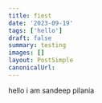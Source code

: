 ```yaml
---
title: fiest
date: '2023-09-19'
tags: ['hello']
draft: false
summary: testing
images: []
layout: PostSimple
canonicalUrl:
---
```


hello i am sandeep pilania
